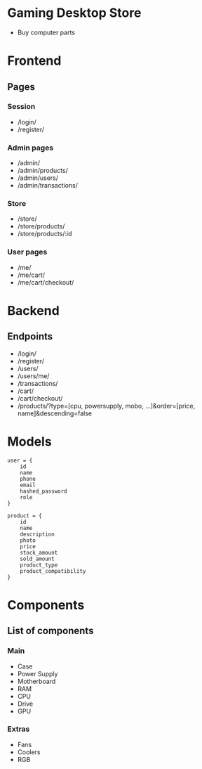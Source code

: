 # Gaming Desktop Store
- Buy computer parts

# Frontend

## Pages
### Session
- /login/
- /register/

### Admin pages
- /admin/ 
- /admin/products/
- /admin/users/
- /admin/transactions/

### Store
- /store/
- /store/products/
- /store/products/:id

### User pages
- /me/
- /me/cart/
- /me/cart/checkout/

# Backend
## Endpoints
- /login/
- /register/
- /users/
- /users/me/
- /transactions/
- /cart/
- /cart/checkout/
- /products/?type=[cpu, powersupply, mobo, ...]&order=[price, name]&descending=false

# Models
```
user = {
    id
    name
    phone
    email
    hashed_password
    role
}

product = {
    id
    name
    description
    photo
    price
    stock_amount
    sold_amount
    product_type
    product_compatibility
}
```

# Components
## List of components
### Main
- Case
- Power Supply
- Motherboard
- RAM
- CPU
- Drive
- GPU

### Extras
- Fans
- Coolers
- RGB



